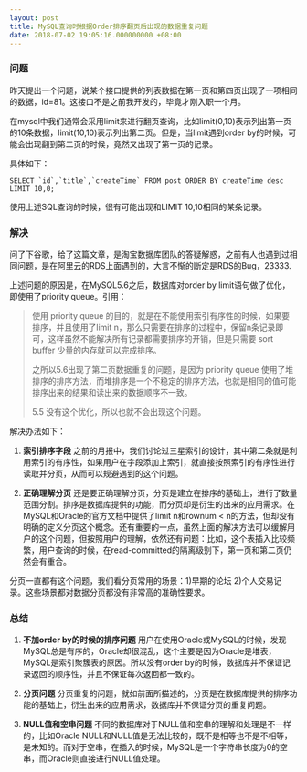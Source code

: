 ```yaml
---
layout: post
title: MySQL查询时根据Order排序翻页后出现的数据重复问题
date: 2018-07-02 19:05:16.000000000 +08:00
---
```


### 问题

昨天提出一个问题，说某个接口提供的列表数据在第一页和第四页出现了一项相同的数据，id=81。这接口不是之前我开发的，毕竟才刚入职一个月。

在mysql中我们通常会采用limit来进行翻页查询，比如limit(0,10)表示列出第一页的10条数据，limit(10,10)表示列出第二页。但是，当limit遇到order by的时候，可能会出现翻到第二页的时候，竟然又出现了第一页的记录。

具体如下：
```
SELECT `id`,`title`,`createTime` FROM post ORDER BY createTime desc LIMIT 10,0;
```
使用上述SQL查询的时候，很有可能出现和LIMIT 10,10相同的某条记录。

### 解决

问了下谷歌，给了这篇文章，是淘宝数据库团队的答疑解惑，之前有人也遇到过相同问题，是在阿里云的RDS上面遇到的，大言不惭的断定是RDS的Bug，23333.

上述问题的原因是，在MySQL5.6之后，数据库对order by limit语句做了优化，即使用了priority queue。引用：

>使用 priority queue 的目的，就是在不能使用索引有序性的时候，如果要排序，并且使用了limit n，那么只需要在排序的过程中，保留n条记录即可，这样虽然不能解决所有记录都需要排序的开销，但是只需要 sort buffer 少量的内存就可以完成排序。
>
>之所以5.6出现了第二页数据重复的问题，是因为 priority queue 使用了堆排序的排序方法，而堆排序是一个不稳定的排序方法，也就是相同的值可能排序出来的结果和读出来的数据顺序不一致。
>
>5.5 没有这个优化，所以也就不会出现这个问题。

解决办法如下：

1. **索引排序字段** 之前的月报中，我们讨论过三星索引的设计，其中第二条就是利用索引的有序性，如果用户在字段添加上索引，就直接按照索引的有序性进行读取并分页，从而可以规避遇到的这个问题。

2. **正确理解分页** 还是要正确理解分页，分页是建立在排序的基础上，进行了数量范围分割。排序是数据库提供的功能，而分页却是衍生的出来的应用需求。在MySQL和Oracle的官方文档中提供了limit n和rownum < n的方法，但却没有明确的定义分页这个概念。还有重要的一点，虽然上面的解决方法可以缓解用户的这个问题，但按照用户的理解，依然还有问题：比如，这个表插入比较频繁，用户查询的时候，在read-committed的隔离级别下，第一页和第二页仍然会有重合。

分页一直都有这个问题，我们看分页常用的场景：1)早期的论坛 2)个人交易记录。这些场景都对数据分页都没有非常高的准确性要求。

### 总结

1. **不加order by的时候的排序问题** 用户在使用Oracle或MySQL的时候，发现MySQL总是有序的，Oracle却很混乱，这个主要是因为Oracle是堆表，MySQL是索引聚簇表的原因。所以没有order by的时候，数据库并不保证记录返回的顺序性，并且不保证每次返回都一致的。

2. **分页问题** 分页重复的问题，就如前面所描述的，分页是在数据库提供的排序功能的基础上，衍生出来的应用需求，数据库并不保证分页的重复问题。

3. **NULL值和空串问题** 不同的数据库对于NULL值和空串的理解和处理是不一样的，比如Oracle NULL和NULL值是无法比较的，既不是相等也不是不相等，是未知的。而对于空串，在插入的时候，MySQL是一个字符串长度为0的空串，而Oracle则直接进行NULL值处理。
